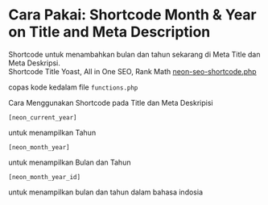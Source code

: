 # Cara Pakai: Shortcode Month & Year on Title and Meta Description
Shortcode untuk menambahkan bulan dan tahun sekarang di Meta Title dan Meta Deskripsi.<br>
Shortcode Title Yoast, All in One SEO, Rank Math [neon-seo-shortcode.php](neon-seo-shortcode.php)

copas kode kedalam file ``functions.php``

Cara Menggunakan Shortcode pada Title dan Meta Deskripisi
```
[neon_current_year]
```
untuk menampilkan Tahun

```
[neon_month_year]
```
untuk menampilkan Bulan dan Tahun

```
[neon_month_year_id]
```
untuk menampilkan bulan dan tahun dalam bahasa indosia
